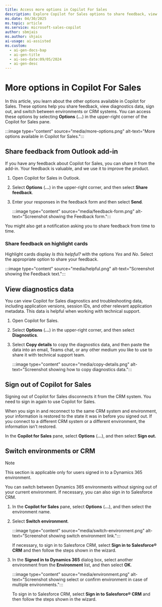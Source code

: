 ```yaml
---
title: Access more options in Copilot For Sales
description: Explore Copilot for Sales options to share feedback, view diagnostics, sign out, and switch CRM environments effortlessly.
ms.date: 04/30/2025
ms.topic: article
ms.service: microsoft-sales-copilot
author: sbmjais
ms.author: shjais
ai-usage: ai-assisted
ms.custom:
  - ai-gen-docs-bap
  - ai-gen-title
  - ai-seo-date:09/05/2024
  - ai-gen-desc
---
```


# More options in Copilot For Sales

In this article, you learn about the other options available in Copilot for Sales. These options help you share feedback, view diagnostics data, sign out, and switch between environments or CRM systems. You can access these options by selecting **Options** (**...**) in the upper-right corner of the Copilot for Sales pane.

:::image type="content" source="media/more-options.png" alt-text="More options available in Copilot for Sales.":::


## Share feedback from Outlook add-in

If you have any feedback about Copilot for Sales, you can share it from the add-in. Your feedback is valuable, and we use it to improve the product.

1. Open Copilot for Sales in Outlook.

1. Select **Options** (**...**) in the upper-right corner, and then select **Share feedback**.

1. Enter your responses in the feedback form and then select **Send**.

   :::image type="content" source="media/feedback-form.png" alt-text="Screenshot showing the Feedback form.":::

You might also get a notification asking you to share feedback from time to time.

### Share feedback on highlight cards

Highlight cards display *Is this helpful?* with the options *Yes* and *No*. Select the appropriate option to share your feedback.

:::image type="content" source="media/helpful.png" alt-text="Screenshot showing the Feedback text.":::

## View diagnostics data

You can view Copilot for Sales diagnostics and troubleshooting data, including application versions, session IDs, and other relevant application metadata. This data is helpful when working with technical support.

1. Open Copilot for Sales.

1. Select **Options** (**...**) in the upper-right corner, and then select **Diagnostics**.

1. Select **Copy details** to copy the diagnostics data, and then paste the data into an email, Teams chat, or any other medium you like to use to share it with technical support team.

   :::image type="content" source="media/copy-details.png" alt-text="Screenshot showing how to copy diagnostics data.":::

## Sign out of Copilot for Sales

Signing out of Copilot for Sales disconnects it from the CRM system. You need to sign in again to use Copilot for Sales.

When you sign in and reconnect to the same CRM system and environment, your information is restored to the state it was in before you signed out. If you connect to a different CRM system or a different environment, the information isn't restored.

In the **Copilot for Sales** pane, select **Options** (**...**), and then select **Sign out.**

## Switch environments or CRM

> [!NOTE]
> This section is applicable only for users signed in to a Dynamics 365 environment.

You can switch between Dynamics 365 environments without signing out of your current environment. If necessary, you can also sign in to Salesforce CRM.

1. In the **Copilot for Sales** pane, select **Options** (**...**), and then select the environment name.

1. Select **Switch environment**.

   :::image type="content" source="media/switch-environment.png" alt-text="Screenshot showing switch environment link.":::

   If necessary, to sign in to Salesforce CRM, select **Sign in to Salesforce® CRM** and then follow the steps shown in the wizard.

1. In the **Signed in to Dynamics 365** dialog box, select another environment from the **Environment** list, and then select **OK**.

   :::image type="content" source="media/environment.png" alt-text="Screenshot showing select or confirm environment in case of multiple environments.":::

   To sign in to Salesforce CRM, select **Sign in to Salesforce® CRM** and then follow the steps shown in the wizard.